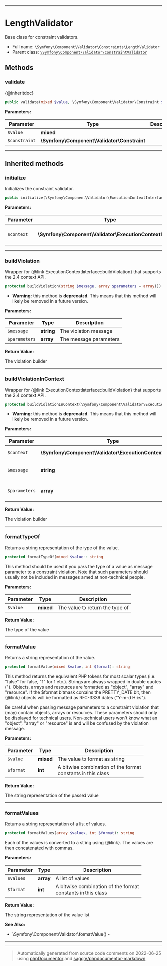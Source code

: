 ***

# LengthValidator

Base class for constraint validators.

* Full name: `\Symfony\Component\Validator\Constraints\LengthValidator`
* Parent class: [`\Symfony\Component\Validator\ConstraintValidator`](../ConstraintValidator.md)

## Methods

### validate

{@inheritdoc}

```php
public validate(mixed $value, \Symfony\Component\Validator\Constraint $constraint): mixed
```

**Parameters:**

| Parameter | Type | Description |
|-----------|------|-------------|
| `$value` | **mixed** |  |
| `$constraint` | **\Symfony\Component\Validator\Constraint** |  |

***

## Inherited methods

### initialize

Initializes the constraint validator.

```php
public initialize(\Symfony\Component\Validator\ExecutionContextInterface $context): mixed
```

**Parameters:**

| Parameter | Type | Description |
|-----------|------|-------------|
| `$context` | **\Symfony\Component\Validator\ExecutionContextInterface** | The current validation context |

***

### buildViolation

Wrapper for {@link ExecutionContextInterface::buildViolation} that supports the 2.4 context API.

```php
protected buildViolation(string $message, array $parameters = array()): \Symfony\Component\Validator\Violation\ConstraintViolationBuilderInterface
```

* **Warning:** this method is **deprecated**. This means that this method will likely be removed in a future version.

**Parameters:**

| Parameter | Type | Description |
|-----------|------|-------------|
| `$message` | **string** | The violation message |
| `$parameters` | **array** | The message parameters |

**Return Value:**

The violation builder



***

### buildViolationInContext

Wrapper for {@link ExecutionContextInterface::buildViolation} that supports the 2.4 context API.

```php
protected buildViolationInContext(\Symfony\Component\Validator\ExecutionContextInterface $context, string $message, array $parameters = array()): \Symfony\Component\Validator\Violation\ConstraintViolationBuilderInterface
```

* **Warning:** this method is **deprecated**. This means that this method will likely be removed in a future version.

**Parameters:**

| Parameter | Type | Description |
|-----------|------|-------------|
| `$context` | **\Symfony\Component\Validator\ExecutionContextInterface** | The context to use |
| `$message` | **string** | The violation message |
| `$parameters` | **array** | The message parameters |

**Return Value:**

The violation builder



***

### formatTypeOf

Returns a string representation of the type of the value.

```php
protected formatTypeOf(mixed $value): string
```

This method should be used if you pass the type of a value as message parameter to a constraint violation. Note that
such parameters should usually not be included in messages aimed at non-technical people.

**Parameters:**

| Parameter | Type | Description |
|-----------|------|-------------|
| `$value` | **mixed** | The value to return the type of |

**Return Value:**

The type of the value



***

### formatValue

Returns a string representation of the value.

```php
protected formatValue(mixed $value, int $format): string
```

This method returns the equivalent PHP tokens for most scalar types
(i.e. "false" for false, "1" for 1 etc.). Strings are always wrapped in double quotes ("). Objects, arrays and resources
are formatted as
"object", "array" and "resource". If the $format bitmask contains the PRETTY_DATE bit, then {@link} objects will be
formatted as RFC-3339 dates ("Y-m-d H:i:s").

Be careful when passing message parameters to a constraint violation that (may) contain objects, arrays or resources.
These parameters should only be displayed for technical users. Non-technical users won't know what an "object", "array"
or "resource" is and will be confused by the violation message.

**Parameters:**

| Parameter | Type | Description |
|-----------|------|-------------|
| `$value` | **mixed** | The value to format as string |
| `$format` | **int** | A bitwise combination of the format<br />constants in this class |

**Return Value:**

The string representation of the passed value



***

### formatValues

Returns a string representation of a list of values.

```php
protected formatValues(array $values, int $format): string
```

Each of the values is converted to a string using {@link}. The values are then concatenated with commas.

**Parameters:**

| Parameter | Type | Description |
|-----------|------|-------------|
| `$values` | **array** | A list of values |
| `$format` | **int** | A bitwise combination of the format<br />constants in this class |

**Return Value:**

The string representation of the value list

**See Also:**

* \Symfony\Component\Validator\formatValue() -

***


***
> Automatically generated from source code comments on 2022-06-25 using [phpDocumentor](http://www.phpdoc.org/) and [saggre/phpdocumentor-markdown](https://github.com/Saggre/phpDocumentor-markdown)
